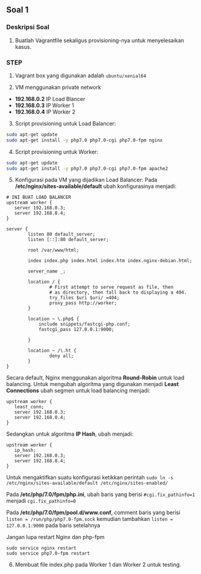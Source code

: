 ## Soal 1

### Deskripsi Soal
1. Buatlah Vagrantfile sekaligus provisioning-nya untuk menyelesaikan kasus.

### STEP
1. Vagrant box yang digunakan adalah `ubuntu/xenial64`

2. VM menggunakan private network
- __192.168.0.2__ IP Load Blancer
- __192.168.0.3__ IP Worker 1
- __192.168.0.4__ IP Worker 2

3. Script provisioning untuk Load Balancer:
```bash
sudo apt-get update
sudo apt-get install -y php7.0 php7.0-cgi php7.0-fpm nginx
```

4. Script provisioning untuk Worker:
```bash
sudo apt-get update
sudo apt-get install -y php7.0 php7.0-cgi php7.0-fpm apache2
```

5. Konfigurasi pada VM yang dijadikan Load Balancer:
Pada __/etc/nginx/sites-available/default__ ubah konfigurasinya menjadi:
```
# INI BUAT LOAD BALANCER
upstream worker {
   server 192.168.0.3;
   server 192.168.0.4;
}

server {
        listen 80 default_server;
        listen [::]:80 default_server;

        root /var/www/html;

        index index.php index.html index.htm index.nginx-debian.html;

        server_name _;

        location / {
                # First attempt to serve request as file, then
                # as directory, then fall back to displaying a 404.
                try_files $uri $uri/ =404;
                proxy_pass http://worker;
        }

        location ~ \.php$ {
            include snippets/fastcgi-php.conf;
            fastcgi_pass 127.0.0.1:9000;

        }

        location ~ /\.ht {
                deny all;
        }
}
```

Secara default, Nginx menggunakan algoritma __Round-Robin__ untuk load balancing. Untuk mengubah algoritma yang digunakan menjadi __Least Connections__ ubah segmen untuk load balancing menjadi:
```
upstream worker {
   least_conn;
   server 192.168.0.3;
   server 192.168.0.4;
}
```

Sedangkan untuk algoritma __IP Hash__, ubah menjadi:
```
upstream worker {
   ip_hash;
   server 192.168.0.3;
   server 192.168.0.4;
}
```

Untuk mengaktifkan suatu konfigurasi ketikkan perintah `sudo ln -s /etc/nginx/sites-available/default /etc/nginx/sites-enabled/`

Pada __/etc/php/7.0/fpm/php.ini__, ubah baris yang berisi `#cgi.fix_pathinfo=1` menjadi `cgi.fix_pathinfo=0`

Pada __/etc/php/7.0/fpm/pool.d/www.conf__, comment baris yang berisi `listen = /run/php/php7.0-fpm.sock` kemudian tambahkan `listen = 127.0.0.1:9000` pada baris setelahnya

Jangan lupa restart Nginx dan php-fpm
```
sudo service nginx restart
sudo service php7.0-fpm restart
```

6. Membuat file index.php pada Worker 1 dan Worker 2 untuk testing.